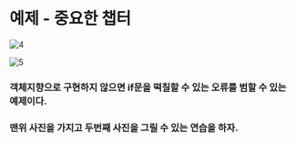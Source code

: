 
# 예제 - 중요한 챕터

![4](https://user-images.githubusercontent.com/49984996/76159031-b3875680-615f-11ea-8276-55f13c89480a.jpg)

![5](https://user-images.githubusercontent.com/49984996/76159077-242e7300-6160-11ea-837b-48dfdad75a27.jpg)


### 객체지향으로 구현하지 않으면 if문을 떡칠할 수 있는 오류를 범할 수 있는 예제이다.

### 맨위 사진을 가지고 두번째 사진을 그릴 수 있는 연습을 하자.
